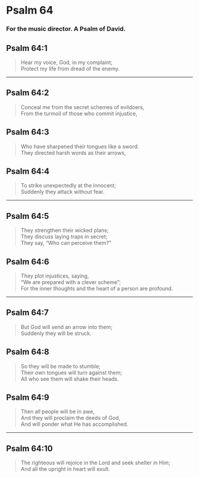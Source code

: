 # Psalm 64

### For the music director. A Psalm of David.

## Psalm 64:1

> Hear my voice, God, in my complaint;  
> Protect my life from dread of the enemy.

---

## Psalm 64:2

> Conceal me from the secret schemes of evildoers,  
> From the turmoil of those who commit injustice,

## Psalm 64:3

> Who have sharpened their tongues like a sword.  
> They directed harsh words as their arrows,

## Psalm 64:4

> To strike unexpectedly at the innocent;  
> Suddenly they attack without fear.

---

## Psalm 64:5

> They strengthen their wicked plans;  
> They discuss laying traps in secret;  
> They say, “Who can perceive them?”

## Psalm 64:6

> They plot injustices, saying,  
> “We are prepared with a clever scheme”;  
> For the inner thoughts and the heart of a person are profound.

---

## Psalm 64:7

> But God will send an arrow into them;  
> Suddenly they will be struck.

## Psalm 64:8

> So they will be made to stumble;  
> Their own tongues will turn against them;  
> All who see them will shake their heads.

## Psalm 64:9

> Then all people will be in awe,  
> And they will proclaim the deeds of God,  
> And will ponder what He has accomplished.

---

## Psalm 64:10

> The righteous will rejoice in the Lord and seek shelter in Him;  
> And all the upright in heart will exult.
